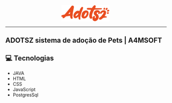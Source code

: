 <p align="center">
    <img width="150" src="src\main\resources\static\img\adotsz-orange.png">
    <img th:src="@{/img/adotsz-orange.png}">
    
</p>

-------
## ADOTSZ sistema de adoção de Pets | A4MSOFT  

## 💻 Tecnologias
- JAVA
- HTML
- CSS
- JavaScript
- PostgresSql 